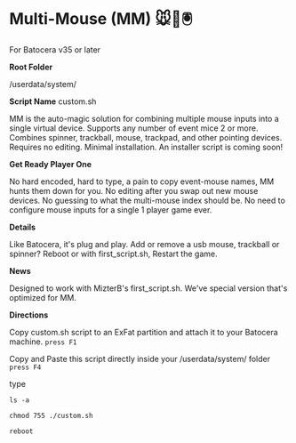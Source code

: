 # Multi-Mouse (MM) 🐭👾🖲️

For Batocera v35 or later

**Root Folder**

/userdata/system/

**Script Name**
custom.sh

MM is the auto-magic solution for combining multiple mouse inputs into a single virtual device. Supports any number of event mice 2 or more. Combines spinner, trackball, mouse, trackpad, and other pointing devices. Requires no editing. Minimal installation. An installer script is coming soon!

**Get Ready Player One**

No hard encoded, hard to type, a pain to copy event-mouse names, MM hunts them down for you.
No editing after you swap out new mouse devices.
No guessing to what the multi-mouse index should be.
No need to configure mouse inputs for a single 1 player game ever.

**Details**

Like Batocera, it's plug and play.
Add or remove a usb mouse, trackball or spinner?
Reboot or with first_script.sh, Restart the game.

**News**

Designed to work with MizterB's first_script.sh.
We've special version that's optimized for MM.

**Directions**

Copy custom.sh script to an ExFat partition and attach it to your Batocera machine.
`press F1`

Copy and Paste this script directly inside your /userdata/system/ folder
`press F4`


type

`ls -a`

`chmod 755 ./custom.sh`

`reboot`
